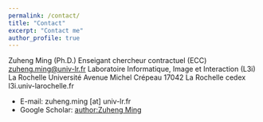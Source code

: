 ```yaml
---
permalink: /contact/
title: "Contact"
excerpt: "Contact me"
author_profile: true
---
```


Zuheng Ming (Ph.D.)
Enseigant chercheur contractuel (ECC)
zuheng.ming@univ-lr.fr
Laboratoire Informatique, Image et Interaction (L3i)
La Rochelle Université
Avenue Michel Crépeau
17042 La Rochelle cedex
l3i.univ-larochelle.fr

* E-mail: zuheng.ming [at] univ-lr.fr
* Google Scholar: [author:Zuheng Ming](https://scholar.google.fr/citations?user=8u735mcAAAAJ&hl=en)
